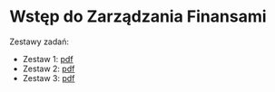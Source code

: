 # Wstęp do Zarządzania Finansami

Zestawy zadań:

* Zestaw 1: [pdf](https://github.com/ritabo/WdZF/blob/main/Zestaw_1___kapitalizacja.pdf)
* Zestaw 2: [pdf](https://github.com/ritabo/WdZF/blob/main/Zestaw_2___renty.pdf)
* Zestaw 3: [pdf](https://github.com/ritabo/WdZF/blob/main/Zestaw_3__strumien_platnosci_stopy.pdf)
